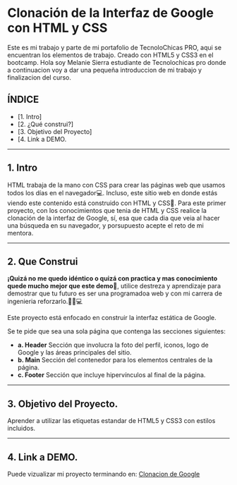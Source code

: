 # Clonación de la Interfaz de Google con HTML y CSS
Este es mi trabajo y parte de mi portafolio de TecnoloChicas PRO, aqui se encuentran los elementos de trabajo. Creado con HTML5 y CSS3 en el bootcamp.
Hola soy Melanie Sierra estudiante de Tecnolochicas pro donde a continuacion voy a dar una pequeña introduccion de mi trabajo y finalizacion del curso.

## **ÍNDICE**

* [1. Intro]
* [2. ¿Qué construi?]
* [3. Objetivo del Proyecto]
* [4. Link a DEMO.
****

## 1. Intro

HTML trabaja de la mano con CSS para crear las páginas web que usamos todos los días en el navegador💻. Incluso, este sitio web en donde estás viendo este contenido está construido con HTML y CSS🤯. Para este primer proyecto, con los conocimientos que tenia de HTML y CSS realice la clonación de la interfaz de Google, sí, esa que  cada dia que veia al hacer una búsqueda en su navegador, y porsupuesto acepte el reto de mi mentora.
****

## 2. Que Construi

**¡Quizá no me quedo idéntico o quizá con practica y mas conocimiento quede mucho mejor que este demo🤩**, utilice destreza y aprendizaje para demostrar que tu futuro es ser una programadoa web y con mi carrera de ingenieria reforzarlo.👩🏻💻

Este proyecto está enfocado en construir la interfaz estática de Google.

Se te pide que sea una sola página que contenga las secciones siguientes:
  - **a. Header**
    Sección que involucra la foto del perfil, iconos, logo de Google y las áreas principales del sitio.
  - **b. Main**
    Sección del contenedor para los elementos centrales de la página. 
  - **c. Footer**
    Sección que incluye hipervínculos al final de la página.


****

## 3. Objetivo del Proyecto.
Aprender a utilizar las etiquetas estandar de HTML5 y CSS3 con estilos incluidos.

****

## 4. Link a DEMO.

Puede vizualizar mi proyecto terminando en: [Clonacion de Google](#)
